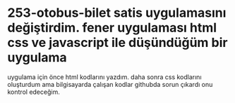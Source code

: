 # 253-otobus-bilet satis uygulamasını değiştirdim. fener uygulaması html css ve javascript ile düşündüğüm bir uygulama
uygulama için önce html kodlarını yazdım.
daha sonra css kodlarını oluşturdum ama bilgisayarda çalışan kodlar githubda  sorun çıkardı onu kontrol edeceğim.
